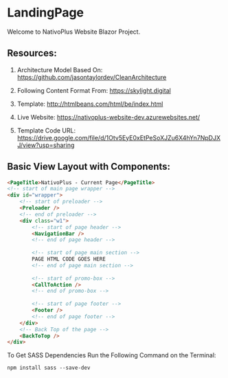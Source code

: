 # LandingPage
Welcome to NativoPlus Website Blazor Project. 

## Resources:

1. Architecture Model Based On:
https://github.com/jasontaylordev/CleanArchitecture

2. Following Content Format From:
https://skylight.digital

3. Template:
http://htmlbeans.com/html/be/index.html

4. Live Website: 
https://nativoplus-website-dev.azurewebsites.net/

5. Template Code URL:
https://drive.google.com/file/d/1Otv5EyE0xEtPeSoXJZu6X4hYn7NpDJXJ/view?usp=sharing

## Basic View Layout with Components:

```HTML
<PageTitle>NativoPlus - Current Page</PageTitle>
<!-- start of main page wrapper -->
<div id="wrapper">
    <!-- start of preloader -->
    <Preloader />
    <!-- end of preloader -->
    <div class="w1">
        <!-- start of page header -->
        <NavigationBar />
        <!-- end of page header -->
      
        <!-- start of page main section -->
        PAGE HTML CODE GOES HERE
        <!-- end of page main section -->
      
        <!-- start of promo-box -->
        <CallToAction />
        <!-- end of promo-box -->
      
        <!-- start of page footer -->
        <Footer />
        <!-- end of page footer -->
    </div>
    <!-- Back Top of the page -->
    <BackToTop />
</div>
```
To Get SASS Dependencies Run the Following Command on the Terminal:
```CMD
npm install sass --save-dev
```
